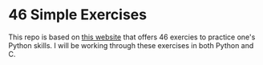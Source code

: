 # 46 Simple Exercises

This repo is based on [this website](http://www.ling.gu.se/~lager/python_exercises.html) that offers 46 exercies to practice one's Python skills. I will be working through these exercises in both Python and C.
